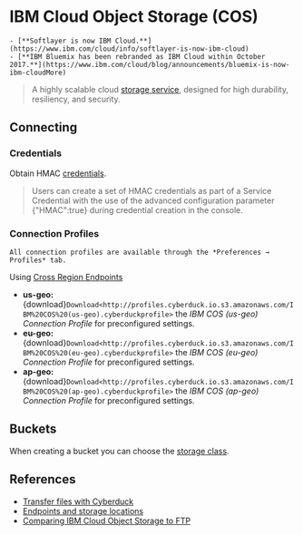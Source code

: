 IBM Cloud Object Storage (COS)
====

```{attention}
- [**Softlayer is now IBM Cloud.**](https://www.ibm.com/cloud/info/softlayer-is-now-ibm-cloud)
- [**IBM Bluemix has been rebranded as IBM Cloud within October 2017.**](https://www.ibm.com/cloud/blog/announcements/bluemix-is-now-ibm-cloudMore)
```

> A highly scalable cloud [storage service](https://www.ibm.com/cloud/object-storage), designed for high durability, resiliency, and security.

## Connecting

### Credentials

Obtain HMAC [credentials](https://cloud.ibm.com/docs/cloud-object-storage?topic=cloud-object-storage-uhc-hmac-credentials-main).

> Users can create a set of HMAC credentials as part of a Service Credential with the use of the advanced configuration parameter {"HMAC":true} during credential creation in the console.

### Connection Profiles

```{Note}
All connection profiles are available through the *Preferences → Profiles* tab.
```

Using [Cross Region Endpoints](https://cloud.ibm.com/docs/cloud-object-storage?topic=cloud-object-storage-endpoints)

- **us-geo:** {download}`Download<http://profiles.cyberduck.io.s3.amazonaws.com/IBM%20COS%20(us-geo).cyberduckprofile>` the *IBM COS (us-geo) Connection Profile* for preconfigured settings.
- **eu-geo:** {download}`Download<http://profiles.cyberduck.io.s3.amazonaws.com/IBM%20COS%20(eu-geo).cyberduckprofile>` the *IBM COS (eu-geo) Connection Profile* for preconfigured settings.
- **ap-geo:** {download}`Download<http://profiles.cyberduck.io.s3.amazonaws.com/IBM%20COS%20(ap-geo).cyberduckprofile>` the *IBM COS (ap-geo) Connection Profile* for preconfigured settings.

## Buckets
When creating a bucket you can choose the [storage class](https://cloud.ibm.com/docs/cloud-object-storage?topic=cloud-object-storage-classes).

## References
- [Transfer files with Cyberduck](https://cloud.ibm.com/docs/services/cloud-object-storage/tutorials?topic=cloud-object-storage-cyberduck)
- [Endpoints and storage locations](https://cloud.ibm.com/docs/cloud-object-storage?topic=cloud-object-storage-endpoints#endpoints)
- [Comparing IBM Cloud Object Storage to FTP](https://cloud.ibm.com/docs/cloud-object-storage?topic=cloud-object-storage-compare-ftp)